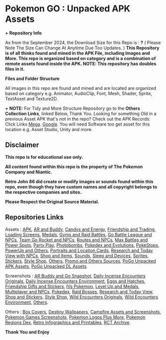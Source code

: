 # __**Pokemon GO**__ __**:**__ __**Unpacked APK Assets**__


**+** __**Repository Info**__

As from the September 2024, the Download Size for this Repo is : **?** ( Please Note The Size Can Change At Anytime Due Too Updates. )
**This Repository is of all thinks found and mined in the APK File, including Images and More. This repo is organized based on category and is a combination of remote assets found inside the APK. NOTE: This repository has doubles files in it.**


__**Files and Folder Structure**__

All images in this repo are found and mined and are located are organized based on category e.g. Animator, AudioClip, Font, Mesh, Shader, Sprite, TextAsset and Texture2D.

**+** **NOTE:** For Tidy and More Structure Repository go to the **Others Collection Links**, linked Below, Thank You. Looking for something Old in a previous Asset APK that's not in the repo? Check out the APK Records: Click Links [Mega](https://mega.nz/folder/B6Qn3ahS#TCNhmVq3bklCpalAzYbcDQ). [Google](https://drive.google.com/drive/folders/1Y3K-SycQ50DXziwON9pvbG_JTVS5PLnP?usp=sharing). You will need Software too get asset for this location e.g. Asset Studio, Unity and more.


## __**Disclaimer**__

**This repo is for educational use only.**

**All content found within this repo is the property of The Pokemon Company and Niantic.**

**Retro John 86 did create or modify images or sounds found within this repo, even though they have custom names and all copyright belongs to the respective companies and sites.**

**Please Respect the Original Source Material.**


## __**Repositories Links**__

Assets : [APK](https://github.com/RetroJohn86/Pokemon-Go-Assets-APK), [AR and Buddy](https://github.com/RetroJohn86/Pokemon-Go-Assets-AR-and-Buddy), [Candys and Energy](https://github.com/RetroJohn86/Pokemon-Go-Assets-Candys-and-Energy), [Friendship and Trading](https://github.com/RetroJohn86/Pokemon-Go-Assets-Friendship-and-Trading), [Loading Screens](https://github.com/RetroJohn86/Pokemon-Go-Assets-Loading-Screens), [Medals](https://github.com/RetroJohn86/Pokemon-Go-Assets-Medals), [Gyms and Raid Battles](https://github.com/RetroJohn86/Pokemon-Go-Assets-Gyms-and-Raid-Battles), [Go Battle League and NPCs](https://github.com/RetroJohn86/Pokemon-Go-Assets-Go-Battle-League-and-NPCs), [Team Go Rocket and NPCs](https://github.com/RetroJohn86/Pokemon-Go-Assets-Team-Go-Rocket-and-NPCs), [Routes and NPCs](https://github.com/RetroJohn86/Pokemon-Go-Assets-Routes-and-NPCs), [Max Battles and Power Spots](https://github.com/RetroJohn86/Pokemon-Go-Assets-Max-Battles-and-Power-Spots), [Party Play](https://github.com/RetroJohn86/Pokemon-Go-Assets-Party-Play), [Photobombs](https://github.com/RetroJohn86/Pokemon-Go-Assets-Photobombs), [Pokedex and Evolutions](https://github.com/RetroJohn86/Pokemon-Go-Assets-Pokedex-and-Evolutions), [PokeStops, PowerUp and Others](https://github.com/RetroJohn86/Pokemon-Go-Assets-PokeStops-PowerUp-and-Others), [Portraits and Location Cards](https://github.com/RetroJohn86/Pokemon-Go-Assets-Portraits-and-Location-Cards), [Research and Today View with NPCs](https://github.com/RetroJohn86/Pokemon-Go-Assets-Research-and-Today-View-with-NPCs), [Shop and Items](https://github.com/RetroJohn86/Pokemon-Go-Assets-Shop-and-Items), [Sounds](https://github.com/RetroJohn86/Pokemon-Go-Assets-Sounds), [Sleep and Devices](https://github.com/RetroJohn86/Pokemon-Go-Assets-Sleep-and-Devices), [Sprites](https://github.com/RetroJohn86/Pokemon-Go-Assets-Sprites), [Stickers](https://github.com/RetroJohn86/Pokemon-Go-Assets-Stickers), [Style Shop](https://github.com/RetroJohn86/Pokemon-Go-Assets-Style-Shop), [Others](https://github.com/RetroJohn86/Pokemon-Go-Assets-Others), [Promo and Others Sources](https://github.com/RetroJohn86/Pokemon-Go-Promo-and-Others-Sources), [PoGo Unpacked APK Assets](https://github.com/RetroJohn86/PoGo-Unpacked-APK-Assets), [PoGo Unpacked DL Assets](https://github.com/RetroJohn86/PoGo-Unpacked-DL-Assets).

Screenshots : [AR Buddy and Go Snapshot](https://github.com/RetroJohn86/PoGo-Screenshot-AR-Buddy-and-Go-Snapshot), [Daily Incense Encounters Originals](https://github.com/RetroJohn86/PoGo-Screenshot-Daily-Incense-Encounters-Originals-), [Daily Incense Encounters Environment](https://github.com/RetroJohn86/PoGo-Screenshot-Daily-Incense-Encounters-Environment-), [Eggs and Hatches](https://github.com/RetroJohn86/PoGo-Screenshot-Eggs-and-Hatches), [Friendship Gifts and Stickers](https://github.com/RetroJohn86/PoGo-Screenshot-Friendship-Gifts-and-Stickers), [IVs Pokemon](https://github.com/RetroJohn86/PoGo-Screenshot-IVs-Pokemon), [Level Up and Medals](https://github.com/RetroJohn86/PoGo-Screenshot-Level-Up-and-Medals), [Multiplayer and NPCs](https://github.com/RetroJohn86/PoGo-Screenshot-Multiplayer-and-NPCs), [Pokedex](https://github.com/RetroJohn86/PoGo-Screenshot-Pokedex), [Raid Bosses](https://github.com/RetroJohn86/PoGo-Screenshot-Raid-Bosses), [Research and Today View](https://github.com/RetroJohn86/PoGo-Screenshot-Research-and-Today-View), [Shop and Stickers](https://github.com/RetroJohn86/PoGo-Screenshot-Shop-and-Stickers), [Style Shop](https://github.com/RetroJohn86/PoGo-Screenshot-Style-Shop), [Wild Encounters Originals](https://github.com/RetroJohn86/PoGo-Screenshot-Wild-Encounters-Originals-), [Wild Encounters Environment](https://github.com/RetroJohn86/PoGo-Screenshot-Wild-Encounters-Environment-), [Others](https://github.com/RetroJohn86/PoGo-Screenshot-Others).

Others : [Box Covers](https://github.com/RetroJohn86/Box-Covers), [Destiny Wallpapers](https://github.com/RetroJohn86/Destiny-Wallpapers), [Campfire Assets and Screenshots](https://github.com/RetroJohn86/Campfire-Assets-and-Screenshots), [Pokemon Games Screenshots](https://github.com/RetroJohn86/Pokemon-Games-Screenshots), [Pokemon Logos Plus More](https://github.com/RetroJohn86/Pokemon-Logos-Plus-More), [Pokemon Regions Dex](https://github.com/RetroJohn86/Pokemon-Regions-Dex), [Retro Infographics and Printables](https://github.com/RetroJohn86/Retro-Infographics-and-Printables), [RCT Archive](https://github.com/RetroJohn86/RCT-Archive).


__**Thank You and Enjoy**__